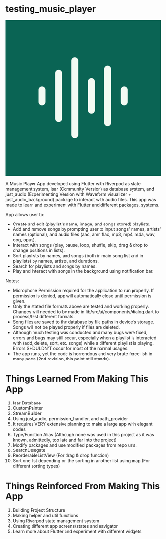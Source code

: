 # testing_music_player

![App Icon](lib/assets/launcher_icon.png)

A Music Player App developed using Flutter with Riverpod as state management system, Isar (Community Version) as database system, and just_audio (Experimenting Version with Waveform visualizer + just_audio_background) package to interact with audio files.
This app was made to learn and experiment with Flutter and different packages, systems.

App allows user to:
- Create and edit (playlist's name, image, and songs stored) playlists.
- Add and remove songs by prompting user to input songs' names, artists' names (optional), and audio files (aac, amr, flac, mp3, mp4, m4a, wav, oog, opus).
- Interact with songs (play, pause, loop, shuffle, skip, drag & drop to change positions in lists).
- Sort playlists by names, and songs (both in main song list and in playlists) by names, artists, and durations.
- Search for playlists and songs by names.
- Play and interact with songs in the background using notification bar.

Notes:
- Microphone Permission required for the application to run properly. If permission is denied, app will automatically close until permission is given.
- Only the stated file formats above are tested and working properly. Changes will needed to be made in lib/src/ui/components/dialog.dart to process/test different formats.
- Song files are saved to the database by file paths in device's storage. Songs will not be played properly if files are deleted. 
- Although much testing was conducted and many bugs were fixed, errors and bugs may still occur, especially when a playlist is interacted with (add, delete, sort, etc. songs) while a different playlist is playing. Errors SHOULDN'T occur for most of the normal usages.
- The app runs, yet the code is horrendous and very brute force-ish in many parts (2nd revision, this point still stands).

# Things Learned From Making This App

1. Isar Database
2. CustomPainter
3. StreamBuilder
4. Using just_audio, permission_handler, and path_provider
5. It requires VERY extensive planning to make a large app with elegant codes 
6. Type/Function Alias (Although none was used in this project as it was known, admittedly, too late and far into the project)
7. Modify packages and use modified packages from repo urls.
8. SearchDelegate
9. ReorderableListView (For drag & drop function)
10. Sort one list depending on the sorting in another list using map (For different sorting types)


# Things Reinforced From Making This App

1. Building Project Structure
2. Making helper and util functions
3. Using Riverpod state management system
4. Creating different app screens/states and navigator
5. Learn more about Flutter and experiment with different widgets 
